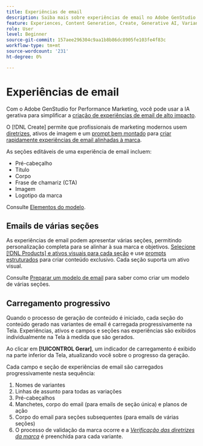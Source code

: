 ```yaml
---
title: Experiências de email
description: Saiba mais sobre experiências de email no Adobe GenStudio for Performance Marketing.
feature: Experiences, Content Generation, Create, Generative AI, Variant Generation
role: User
level: Beginner
source-git-commit: 157aee296304c9aa1b8b86dc8905fe103fe4f83c
workflow-type: tm+mt
source-wordcount: '231'
ht-degree: 0%

---
```



# Experiências de email

Com o Adobe GenStudio for Performance Marketing, você pode usar a IA gerativa para simplificar a [criação de experiências de email de alto impacto](/help/user-guide/create/create-email-experience.md).

O [!DNL Create] permite que profissionais de marketing modernos usem [diretrizes](/help/user-guide/guidelines/overview.md), ativos de imagem e um [prompt bem montado](/help/user-guide/effective-prompts.md) para [criar rapidamente experiências de email alinhadas à marca](/help/user-guide/create/create-email-experience.md).

As seções editáveis de uma experiência de email incluem:

* Pré-cabeçalho
* Título
* Corpo
* Frase de chamariz (CTA)
* Imagem
* Logotipo da marca

Consulte [Elementos do modelo](/help/user-guide/content/use-templates.md#template-elements).

<!-- ## Email capabilities

Content creators and marketers can produce brand-consistent email experiences in GenStudio for Performance Marketing. -->

## Emails de várias seções

As experiências de email podem apresentar várias seções, permitindo personalização completa para se alinhar à sua marca e objetivos. [Selecione [!DNL Products] e ativos visuais para cada seção](/help/user-guide/create/create-email-experience.md#add-parameters) e use [prompts estruturados](/help/user-guide/effective-prompts.md#structured-prompts) para criar conteúdo exclusivo. Cada seção suporta um ativo visual.

Consulte [Preparar um modelo de email](/help/user-guide/content/email-template.md) para saber como criar um modelo de várias seções.

## Carregamento progressivo

Quando o processo de geração de conteúdo é iniciado, cada seção do conteúdo gerado nas variantes de email é carregada progressivamente na Tela. Experiências, ativos e campos e seções nas experiências são exibidos individualmente na Tela à medida que são gerados.

Ao clicar em **[!UICONTROL Gerar]**, um indicador de carregamento é exibido na parte inferior da Tela, atualizando você sobre o progresso da geração.

Cada campo e seção de experiências de email são carregados progressivamente nesta sequência:

1. Nomes de variantes
1. Linhas de assunto para todas as variações
1. Pré-cabeçalhos
1. Manchetes, corpo do email (para emails de seção única) e planos de ação
1. Corpo do email para seções subsequentes (para emails de várias seções)
1. O processo de validação da marca ocorre e a [_Verificação das diretrizes da marca_](/help/user-guide/guidelines/brand-validation.md#brand-guidelines-check) é preenchida para cada variante.
